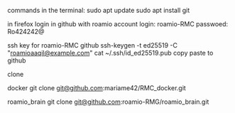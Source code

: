 commands in the terminal:
sudo apt update 
sudo apt install git 

in firefox login in github with roamio account
login: roamio-RMC
passwoed: Ro424242@

ssh key for roamio-RMC github
ssh-keygen -t ed25519 -C "roamioaaqil@example.com"
cat ~/.ssh/id_ed25519.pub
copy paste to github

clone 

docker
    git clone git@github.com:mariame42/RMC_docker.git

roamio_brain
    git clone git@github.com:roamio-RMG/roamio_brain.git